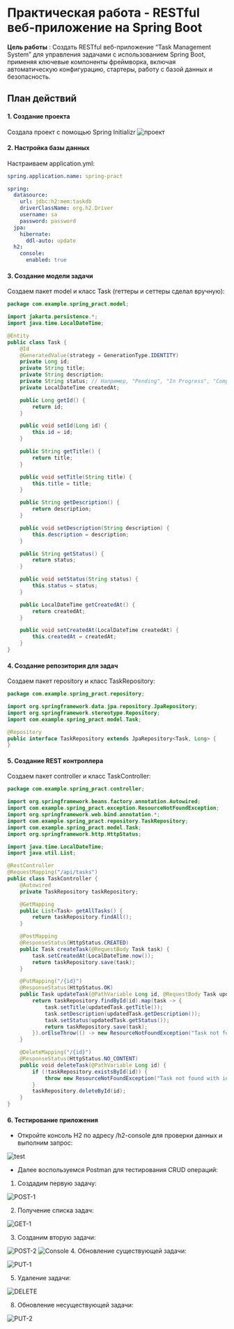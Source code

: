 # Практическая работа - RESTful веб-приложение на Spring Boot

**Цель работы** : Создать RESTful веб-приложение “Task Management System” для управления задачами с использованием Spring Boot, применяя ключевые компоненты фреймворка, включая автоматическую конфигурацию, стартеры, работу с базой данных и безопасность.

## План действий

#### 1. Создание проекта
Создала проект с помощью Spring Initializr
![проект](image/9.jpg)

#### 2. Настройка базы данных
Настраиваем application.yml: 
```yml
spring.application.name: spring-pract

spring:
  datasource:
    url: jdbc:h2:mem:taskdb
    driverClassName: org.h2.Driver
    username: sa
    password: password
  jpa:
    hibernate:
      ddl-auto: update
  h2:
    console:
      enabled: true

```

#### 3. Создание модели задачи
Создаем пакет model и класс Task (геттеры и сеттеры сделал вручную):

```java
package com.example.spring_pract.model;

import jakarta.persistence.*;
import java.time.LocalDateTime;

@Entity
public class Task {
    @Id
    @GeneratedValue(strategy = GenerationType.IDENTITY)
    private Long id;
    private String title;
    private String description;
    private String status; // Например, "Pending", "In Progress", "Completed"
    private LocalDateTime createdAt;

    public Long getId() {
        return id;
    }

    public void setId(Long id) {
        this.id = id;
    }

    public String getTitle() {
        return title;
    }

    public void setTitle(String title) {
        this.title = title;
    }

    public String getDescription() {
        return description;
    }

    public void setDescription(String description) {
        this.description = description;
    }

    public String getStatus() {
        return status;
    }

    public void setStatus(String status) {
        this.status = status;
    }

    public LocalDateTime getCreatedAt() {
        return createdAt;
    }

    public void setCreatedAt(LocalDateTime createdAt) {
        this.createdAt = createdAt;
    }
}

```
#### 4. Создание репозитория для задач

Создаем пакет repository и класс TaskRepository:

```java
package com.example.spring_pract.repository;

import org.springframework.data.jpa.repository.JpaRepository;
import org.springframework.stereotype.Repository;
import com.example.spring_pract.model.Task;

@Repository
public interface TaskRepository extends JpaRepository<Task, Long> {
}
```
#### 5. Создание REST контроллера

Создаем пакет controller и класс TaskController:

```java
package com.example.spring_pract.controller;

import org.springframework.beans.factory.annotation.Autowired;
import com.example.spring_pract.exception.ResourceNotFoundException;
import org.springframework.web.bind.annotation.*;
import com.example.spring_pract.repository.TaskRepository;
import com.example.spring_pract.model.Task;
import org.springframework.http.HttpStatus;

import java.time.LocalDateTime;
import java.util.List;

@RestController
@RequestMapping("/api/tasks")
public class TaskController {
    @Autowired
    private TaskRepository taskRepository;

    @GetMapping
    public List<Task> getAllTasks() {
        return taskRepository.findAll();
    }

    @PostMapping
    @ResponseStatus(HttpStatus.CREATED)
    public Task createTask(@RequestBody Task task) {
        task.setCreatedAt(LocalDateTime.now());
        return taskRepository.save(task);
    }

    @PutMapping("/{id}")
    @ResponseStatus(HttpStatus.OK)
    public Task updateTask(@PathVariable Long id, @RequestBody Task updatedTask) {
        return taskRepository.findById(id).map(task -> {
            task.setTitle(updatedTask.getTitle());
            task.setDescription(updatedTask.getDescription());
            task.setStatus(updatedTask.getStatus());
            return taskRepository.save(task);
        }).orElseThrow(() -> new ResourceNotFoundException("Task not found with id " + id));
    }

    @DeleteMapping("/{id}")
    @ResponseStatus(HttpStatus.NO_CONTENT)
    public void deleteTask(@PathVariable Long id) {
        if (!taskRepository.existsById(id)) {
            throw new ResourceNotFoundException("Task not found with id " + id);
        }
        taskRepository.deleteById(id);
    }
}
```
#### 6. Тестирование приложения

* Откройте консоль H2 по адресу /h2-console для проверки данных и выполним запрос:
  
![test](image/1.jpg)

* Далее воспользуемся Postman для тестирования CRUD операций:

1. Создадим первую задачу:

![POST-1](image/2.jpg)

2. Получение списка задач:

![GET-1](image/3.jpg)

3. Созданим вторую задачи:

![POST-2](image/4.jpg)
![Console](image/5.jpg)
4. Обновление существующей задачи:

![PUT-1](image/6.jpg)

5. Удаление задачи:

![DELETE](image/7.jpg)

8. Обновление несуществующей задачи:

![PUT-2](image/8.jpeg)
